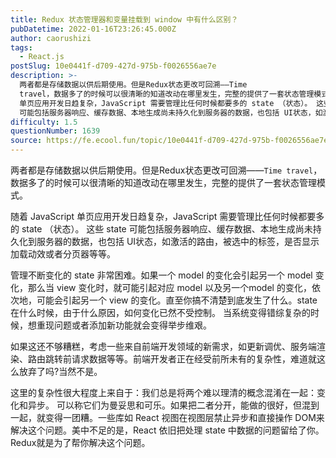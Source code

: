 ```yaml
---
title: Redux 状态管理器和变量挂载到 window 中有什么区别？
pubDatetime: 2022-01-16T23:26:45.000Z
author: caorushizi
tags:
  - React.js
postSlug: 10e0441f-d709-427d-975b-f0026556ae7e
description: >-
  两者都是存储数据以供后期使用。但是Redux状态更改可回溯——Time
  travel，数据多了的时候可以很清晰的知道改动在哪里发生，完整的提供了一套状态管理模式。 随着 JavaScript
  单页应用开发日趋复杂，JavaScript 需要管理比任何时候都要多的 state （状态）。 这些 state
  可能包括服务器响应、缓存数据、本地生成尚未持久化到服务器的数据，也包括 UI状态，如激活的路由
difficulty: 1.5
questionNumber: 1639
source: https://fe.ecool.fun/topic/10e0441f-d709-427d-975b-f0026556ae7e
---
```


两者都是存储数据以供后期使用。但是Redux状态更改可回溯——`Time travel`，数据多了的时候可以很清晰的知道改动在哪里发生，完整的提供了一套状态管理模式。

随着 JavaScript 单页应用开发日趋复杂，JavaScript 需要管理比任何时候都要多的 state （状态）。 这些 state 可能包括服务器响应、缓存数据、本地生成尚未持久化到服务器的数据，也包括 UI状态，如激活的路由，被选中的标签，是否显示加载动效或者分页器等等。

管理不断变化的 state 非常困难。如果一个 model 的变化会引起另一个 model 变化，那么当 view 变化时，就可能引起对应 model 以及另一个model 的变化，依次地，可能会引起另一个 view 的变化。直至你搞不清楚到底发生了什么。state 在什么时候，由于什么原因，如何变化已然不受控制。 当系统变得错综复杂的时候，想重现问题或者添加新功能就会变得举步维艰。

如果这还不够糟糕，考虑一些来自前端开发领域的新需求，如更新调优、服务端渲染、路由跳转前请求数据等等。前端开发者正在经受前所未有的复杂性，难道就这么放弃了吗?当然不是。

这里的复杂性很大程度上来自于：我们总是将两个难以理清的概念混淆在一起：变化和异步。 可以称它们为曼妥思和可乐。如果把二者分开，能做的很好，但混到一起，就变得一团糟。一些库如 React 视图在视图层禁止异步和直接操作 DOM来解决这个问题。美中不足的是，React 依旧把处理 state 中数据的问题留给了你。Redux就是为了帮你解决这个问题。

